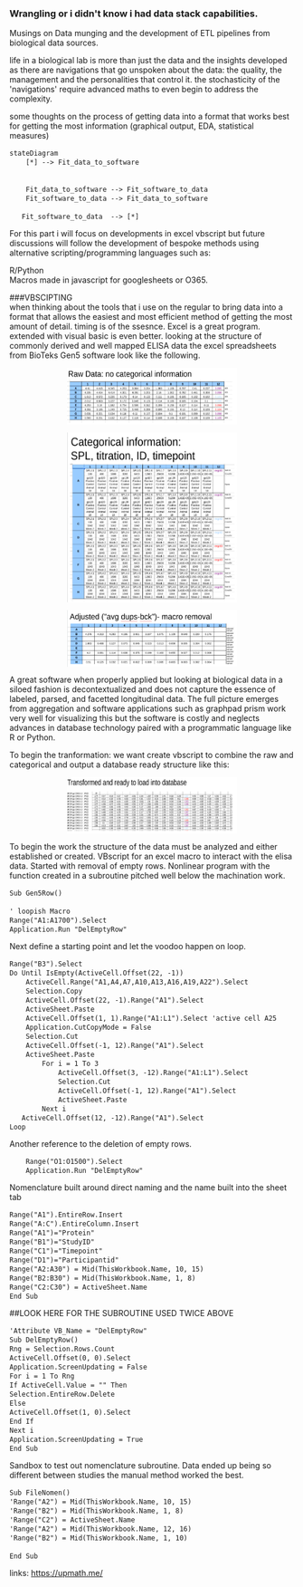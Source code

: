 ### Wrangling or i didn't know i had data stack capabilities.
Musings on Data munging and the development of ETL pipelines from biological data sources.

life in a biological lab is more than just the data and the insights developed as there are navigations that go unspoken about the data: the quality, the management and the personalities that control it. the stochasticity of the 'navigations' require advanced maths to even begin to address the complexity. 


some thoughts on the process of getting data into a format that works best for getting the most information (graphical output, EDA, statistical measures)

```mermaid
stateDiagram
    [*] --> Fit_data_to_software
   

    Fit_data_to_software --> Fit_software_to_data
    Fit_software_to_data --> Fit_data_to_software
  
   Fit_software_to_data  --> [*]
```
For this part i will focus on developments in excel vbscript but future discussions will follow the development of bespoke methods using alternative scripting/programming languages such as: 

R/Python<br>
Macros made in javascript for googlesheets or O365.

###VBSCIPTING<br>
when thinking about the tools that i use on the regular to bring data into a format that allows the easiest and most efficient method of getting the most amount of detail. timing is of the ssesnce. Excel is a great program. extended with visual basic is even better. looking at the structure of commonly derived and well mapped ELISA data the excel spreadsheets from BioTeks Gen5 software look like the following. <br>


<p align="center">
<img title="Raw Data from file" alt="Alt text" src="raw.png" width="300" height="100" align="center">
</p>
<p align="center">  
<img title="Categorical Data from file" alt="Alt text" src="categorical.png" width="300" height="300" align="center">
</p>
<p align="center">
<img title="Removed Data from file" alt="Alt text" src="adjusted.png" width="300" height="100" align="center">
</p>

A great software when properly applied but looking at biological data in a siloed fashion is decontextualized and does not capture the essence of labeled, parsed, and facetted longitudinal data. The full picture emerges from aggregation and software applications such as graphpad prism work very well for visualizing this but the software is costly and neglects advances in database technology paired with a programmatic language like R or Python. 

To begin the tranformation: we want create vbscript to combine the raw and categorical and output a database ready structure like this: 
<p align="center">
<img title="Transformation" alt="Alt text" src="transform.png" width="300" height="100" align="center">
</p>



To begin the work the structure of the data must be analyzed and either established or created. VBscript for an excel macro to interact with the elisa data. Started with removal of empty rows. Nonlinear program with the function created in a subroutine pitched well below the machination work. 
```vbscript
Sub Gen5Row()

' loopish Macro
Range("A1:A1700").Select
Application.Run "DelEmptyRow"
```

Next define a starting point and let the voodoo happen on loop. 
```vbscript
Range("B3").Select
Do Until IsEmpty(ActiveCell.Offset(22, -1))
    ActiveCell.Range("A1,A4,A7,A10,A13,A16,A19,A22").Select
    Selection.Copy
    ActiveCell.Offset(22, -1).Range("A1").Select
    ActiveSheet.Paste
    ActiveCell.Offset(1, 1).Range("A1:L1").Select 'active cell A25
    Application.CutCopyMode = False
    Selection.Cut
    ActiveCell.Offset(-1, 12).Range("A1").Select
    ActiveSheet.Paste
        For i = 1 To 3
            ActiveCell.Offset(3, -12).Range("A1:L1").Select
            Selection.Cut
            ActiveCell.Offset(-1, 12).Range("A1").Select
            ActiveSheet.Paste
        Next i
   ActiveCell.Offset(12, -12).Range("A1").Select
Loop
```
Another reference to the deletion of empty rows.
```vbscript
    Range("O1:O1500").Select
    Application.Run "DelEmptyRow"
```


Nomenclature built around direct naming and the name built into the sheet tab
```vbscript
Range("A1").EntireRow.Insert
Range("A:C").EntireColumn.Insert
Range("A1")="Protein"
Range("B1")="StudyID"
Range("C1")="Timepoint"
Range("D1")="Participantid"
Range("A2:A30") = Mid(ThisWorkbook.Name, 10, 15)
Range("B2:B30") = Mid(ThisWorkbook.Name, 1, 8)
Range("C2:C30") = ActiveSheet.Name
End Sub
```


##LOOK HERE FOR THE SUBROUTINE USED TWICE ABOVE
```vbscript
'Attribute VB_Name = "DelEmptyRow"
Sub DelEmptyRow()
Rng = Selection.Rows.Count
ActiveCell.Offset(0, 0).Select
Application.ScreenUpdating = False
For i = 1 To Rng
If ActiveCell.Value = "" Then 
Selection.EntireRow.Delete
Else
ActiveCell.Offset(1, 0).Select
End If
Next i
Application.ScreenUpdating = True
End Sub
```
Sandbox to test out nomenclature subroutine.  Data ended up being so different between studies the manual method worked the best. 
```vbscript
Sub FileNomen()
'Range("A2") = Mid(ThisWorkbook.Name, 10, 15)
'Range("B2") = Mid(ThisWorkbook.Name, 1, 8)
'Range("C2") = ActiveSheet.Name
'Range("A2") = Mid(ThisWorkbook.Name, 12, 16)
'Range("B2") = Mid(ThisWorkbook.Name, 1, 10)

End Sub
```




links: 
https://upmath.me/


